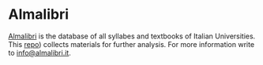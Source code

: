 # Almalibri
[Almalibri](https://almalibri.it) is the database of all syllabes and textbooks of Italian Universities. This [repo](https://github.com/claudiotubertini/almalibri)) collects materials for further analysis. For more information write to info@almalibri.it. 
